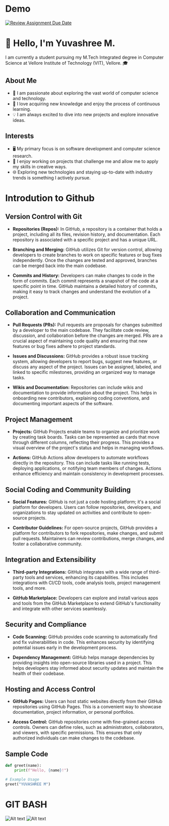 # Demo
[![Review Assignment Due Date](https://classroom.github.com/assets/deadline-readme-button-24ddc0f5d75046c5622901739e7c5dd533143b0c8e959d652212380cedb1ea36.svg)](https://classroom.github.com/a/NR3KPB05)
# 👋 Hello, I'm Yuvashree M.

I am currently a student pursuing my M.Tech Integrated degree in Computer Science at Vellore Institute of Technology (VIT), Vellore. 🎓

## About Me

- 🔭 I am passionate about exploring the vast world of computer science and technology.
- 🌱 I love acquiring new knowledge and enjoy the process of continuous learning.
- 💡 I am always excited to dive into new projects and explore innovative ideas.

## Interests

- 🖥️ My primary focus is on software development and computer science research.
- 🚀 I enjoy working on projects that challenge me and allow me to apply my skills in creative ways.
- 🌐 Exploring new technologies and staying up-to-date with industry trends is something I actively pursue.


# Introdution to Github

## Version Control with Git

- **Repositories (Repos):** In GitHub, a repository is a container that holds a project, including all its files, revision history, and documentation. Each repository is associated with a specific project and has a unique URL.

- **Branching and Merging:** GitHub utilizes Git for version control, allowing developers to create branches to work on specific features or bug fixes independently. Once the changes are tested and approved, branches can be merged back into the main codebase.

- **Commits and History:** Developers can make changes to code in the form of commits. Each commit represents a snapshot of the code at a specific point in time. GitHub maintains a detailed history of commits, making it easy to track changes and understand the evolution of a project.

## Collaboration and Communication

- **Pull Requests (PRs):** Pull requests are proposals for changes submitted by a developer to the main codebase. They facilitate code review, discussion, and collaboration before the changes are merged. PRs are a crucial aspect of maintaining code quality and ensuring that new features or bug fixes adhere to project standards.

- **Issues and Discussions:** GitHub provides a robust issue tracking system, allowing developers to report bugs, suggest new features, or discuss any aspect of the project. Issues can be assigned, labeled, and linked to specific milestones, providing an organized way to manage tasks.

- **Wikis and Documentation:** Repositories can include wikis and documentation to provide information about the project. This helps in onboarding new contributors, explaining coding conventions, and documenting important aspects of the software.
## Project Management

- **Projects:** GitHub Projects enable teams to organize and prioritize work by creating task boards. Tasks can be represented as cards that move through different columns, reflecting their progress. This provides a visual overview of the project's status and helps in managing workflows.

- **Actions:** GitHub Actions allow developers to automate workflows directly in the repository. This can include tasks like running tests, deploying applications, or notifying team members of changes. Actions enhance efficiency and maintain consistency in development processes.

## Social Coding and Community Building

- **Social Features:** GitHub is not just a code hosting platform; it's a social platform for developers. Users can follow repositories, developers, and organizations to stay updated on activities and contribute to open-source projects.

- **Contributor Guidelines:** For open-source projects, GitHub provides a platform for contributors to fork repositories, make changes, and submit pull requests. Maintainers can review contributions, merge changes, and foster a collaborative community.

## Integration and Extensibility

- **Third-party Integrations:** GitHub integrates with a wide range of third-party tools and services, enhancing its capabilities. This includes integrations with CI/CD tools, code analysis tools, project management tools, and more.

- **GitHub Marketplace:** Developers can explore and install various apps and tools from the GitHub Marketplace to extend GitHub's functionality and integrate with other services seamlessly.

## Security and Compliance

- **Code Scanning:** GitHub provides code scanning to automatically find and fix vulnerabilities in code. This enhances security by identifying potential issues early in the development process.

- **Dependency Management:** GitHub helps manage dependencies by providing insights into open-source libraries used in a project. This helps developers stay informed about security updates and maintain the health of their codebase.

## Hosting and Access Control

- **GitHub Pages:** Users can host static websites directly from their GitHub repositories using GitHub Pages. This is a convenient way to showcase documentation, project information, or personal portfolios.

- **Access Control:** GitHub repositories come with fine-grained access controls. Owners can define roles, such as administrators, collaborators, and viewers, with specific permissions. This ensures that only authorized individuals can make changes to the codebase.


## Sample Code

```python
def greet(name):
    print(f"Hello, {name}!")

# Example Usage
greet("YUVASHREE M")

```

# GIT BASH 
![Alt text](image.png)
![Alt text](image-1.png)
